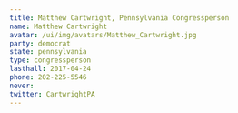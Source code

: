 ```yaml
---
title: Matthew Cartwright, Pennsylvania Congressperson
name: Matthew Cartwright
avatar: /ui/img/avatars/Matthew_Cartwright.jpg
party: democrat
state: pennsylvania
type: congressperson
lasthall: 2017-04-24
phone: 202-225-5546
never: 
twitter: CartwrightPA
---
```

